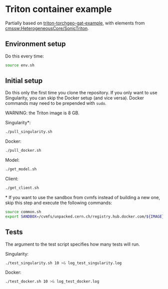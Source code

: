 # Triton container example

Partially based on [triton-torchgeo-gat-example](https://github.com/lgray/triton-torchgeo-gat-example),
with elements from [cmssw:HeterogeneousCore/SonicTriton](https://github.com/cms-sw/cmssw/tree/master/HeterogeneousCore/SonicTriton).

## Environment setup

Do this every time:
```bash
source env.sh
```

## Initial setup

Do this only the first time you clone the repository.
If you only want to use Singularity, you can skip the Docker setup (and vice versa).
Docker commands may need to be prepended with `sudo`.

WARNING: the Triton image is 8 GB.

Singularity*:
```bash
./pull_singularity.sh
```

Docker:
```bash
./pull_docker.sh
```

Model:
```bash
./get_model.sh
```

Client:
```bash
./get_client.sh
```

\* If you want to use the sandbox from cvmfs instead of building a new one, skip this step and execute the following commands:
```bash
source common.sh
export SANDBOX=/cvmfs/unpacked.cern.ch/registry.hub.docker.com/${IMAGE}
```

## Tests

The argument to the test script specifies how many tests will run.

Singularity:
```bash
./test_singularity.sh 10 >& log_test_singularity.log
```

Docker:
```bash
./test_docker.sh 10 >& log_test_docker.log
```
